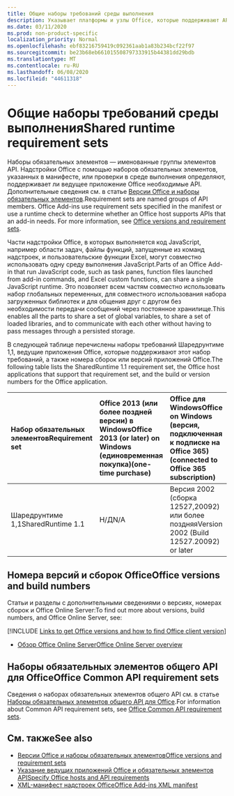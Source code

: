 ```yaml
---
title: Общие наборы требований среды выполнения
description: Указывает платформы и узлы Office, которые поддерживают API Шаредрунтиме.
ms.date: 03/11/2020
ms.prod: non-product-specific
localization_priority: Normal
ms.openlocfilehash: ebf83216759419c092361aab1a83b234bcf22f97
ms.sourcegitcommit: be23b68eb661015508797333915b44381dd29bdb
ms.translationtype: MT
ms.contentlocale: ru-RU
ms.lasthandoff: 06/08/2020
ms.locfileid: "44611318"
---
```

# <a name="shared-runtime-requirement-sets"></a><span data-ttu-id="72f60-103">Общие наборы требований среды выполнения</span><span class="sxs-lookup"><span data-stu-id="72f60-103">Shared runtime requirement sets</span></span>

<span data-ttu-id="72f60-p101">Наборы обязательных элементов — именованные группы элементов API. Надстройки Office с помощью наборов обязательных элементов, указанных в манифесте, или проверки в среде выполнения определяют, поддерживает ли ведущее приложение Office необходимые API. Дополнительные сведения см. в статье [Версии Office и наборы обязательных элементов](../../develop/office-versions-and-requirement-sets.md).</span><span class="sxs-lookup"><span data-stu-id="72f60-p101">Requirement sets are named groups of API members. Office Add-ins use requirement sets specified in the manifest or use a runtime check to determine whether an Office host supports APIs that an add-in needs. For more information, see [Office versions and requirement sets](../../develop/office-versions-and-requirement-sets.md).</span></span>

<span data-ttu-id="72f60-107">Части надстройки Office, в которых выполняется код JavaScript, например области задач, файлы функций, запущенные из команд надстроек, и пользовательские функции Excel, могут совместно использовать одну среду выполнения JavaScript.</span><span class="sxs-lookup"><span data-stu-id="72f60-107">Parts of an Office Add-in that run JavaScript code, such as task panes, function files launched from add-in commands, and Excel custom functions, can share a single JavaScript runtime.</span></span> <span data-ttu-id="72f60-108">Это позволяет всем частям совместно использовать набор глобальных переменных, для совместного использования набора загруженных библиотек и для общения друг с другом без необходимости передачи сообщений через постоянное хранилище.</span><span class="sxs-lookup"><span data-stu-id="72f60-108">This enables all the parts to share a set of global variables, to share a set of loaded libraries, and to communicate with each other without having to pass messages through a persisted storage.</span></span>

<span data-ttu-id="72f60-109">В следующей таблице перечислены наборы требований Шаредрунтиме 1,1, ведущие приложения Office, которые поддерживают этот набор требований, а также номера сборок или версий приложений Office.</span><span class="sxs-lookup"><span data-stu-id="72f60-109">The following table lists the SharedRuntime 1.1 requirement set, the Office host applications that support that requirement set, and the build or version numbers for the Office application.</span></span>

|  <span data-ttu-id="72f60-110">Набор обязательных элементов</span><span class="sxs-lookup"><span data-stu-id="72f60-110">Requirement set</span></span>  |  <span data-ttu-id="72f60-111">Office 2013 (или более поздней версии) в Windows</span><span class="sxs-lookup"><span data-stu-id="72f60-111">Office 2013 (or later) on Windows</span></span><br><span data-ttu-id="72f60-112">(единовременная покупка)</span><span class="sxs-lookup"><span data-stu-id="72f60-112">(one-time purchase)</span></span> | <span data-ttu-id="72f60-113">Office для Windows</span><span class="sxs-lookup"><span data-stu-id="72f60-113">Office on Windows</span></span><br><span data-ttu-id="72f60-114">(версия, подключенная к подписке на Office 365)</span><span class="sxs-lookup"><span data-stu-id="72f60-114">(connected to Office 365 subscription)</span></span>   |  <span data-ttu-id="72f60-115">Office для iPad</span><span class="sxs-lookup"><span data-stu-id="72f60-115">Office on iPad</span></span><br><span data-ttu-id="72f60-116">(версия, подключенная к подписке на Office 365)</span><span class="sxs-lookup"><span data-stu-id="72f60-116">(connected to Office 365 subscription)</span></span>  |  <span data-ttu-id="72f60-117">Office для Mac</span><span class="sxs-lookup"><span data-stu-id="72f60-117">Office on Mac</span></span><br><span data-ttu-id="72f60-118">(версия, подключенная к подписке на Office 365)</span><span class="sxs-lookup"><span data-stu-id="72f60-118">(connected to Office 365 subscription)</span></span>  | <span data-ttu-id="72f60-119">Office в Интернете</span><span class="sxs-lookup"><span data-stu-id="72f60-119">Office on the web</span></span>  | <span data-ttu-id="72f60-120">Office Online Server</span><span class="sxs-lookup"><span data-stu-id="72f60-120">Office Online Server</span></span> |
|:-----|:-----|:-----|:-----|:-----|:-----|:-----|
| <span data-ttu-id="72f60-121">Шаредрунтиме 1,1</span><span class="sxs-lookup"><span data-stu-id="72f60-121">SharedRuntime 1.1</span></span>  | <span data-ttu-id="72f60-122">Н/Д</span><span class="sxs-lookup"><span data-stu-id="72f60-122">N/A</span></span> | <span data-ttu-id="72f60-123">Версия 2002 (сборка 12527,20092) или более поздняя</span><span class="sxs-lookup"><span data-stu-id="72f60-123">Version 2002 (Build 12527.20092) or later</span></span> | <span data-ttu-id="72f60-124">Н/Д</span><span class="sxs-lookup"><span data-stu-id="72f60-124">N/A</span></span> | <span data-ttu-id="72f60-125">16.35 или более поздняя</span><span class="sxs-lookup"><span data-stu-id="72f60-125">16.35 or later</span></span> | <span data-ttu-id="72f60-126">Февраль 2020 г.</span><span class="sxs-lookup"><span data-stu-id="72f60-126">February 2020</span></span> | <span data-ttu-id="72f60-127">Н/Д</span><span class="sxs-lookup"><span data-stu-id="72f60-127">N/A</span></span> |

## <a name="office-versions-and-build-numbers"></a><span data-ttu-id="72f60-128">Номера версий и сборок Office</span><span class="sxs-lookup"><span data-stu-id="72f60-128">Office versions and build numbers</span></span>

<span data-ttu-id="72f60-129">Статьи и разделы с дополнительными сведениями о версиях, номерах сборок и Office Online Server:</span><span class="sxs-lookup"><span data-stu-id="72f60-129">To find out more about versions, build numbers, and Office Online Server, see:</span></span>

[!INCLUDE [Links to get Office versions and how to find Office client version](../../includes/links-get-office-versions-builds.md)]
- [<span data-ttu-id="72f60-130">Обзор Office Online Server</span><span class="sxs-lookup"><span data-stu-id="72f60-130">Office Online Server overview</span></span>](/officeonlineserver/office-online-server-overview)

## <a name="office-common-api-requirement-sets"></a><span data-ttu-id="72f60-131">Наборы обязательных элементов общего API для Office</span><span class="sxs-lookup"><span data-stu-id="72f60-131">Office Common API requirement sets</span></span>

<span data-ttu-id="72f60-132">Сведения о наборах обязательных элементов общего API см. в статье [Наборы обязательных элементов общего API для Office](office-add-in-requirement-sets.md).</span><span class="sxs-lookup"><span data-stu-id="72f60-132">For information about Common API requirement sets, see [Office Common API requirement sets](office-add-in-requirement-sets.md).</span></span>

## <a name="see-also"></a><span data-ttu-id="72f60-133">См. также</span><span class="sxs-lookup"><span data-stu-id="72f60-133">See also</span></span>

- [<span data-ttu-id="72f60-134">Версии Office и наборы обязательных элементов</span><span class="sxs-lookup"><span data-stu-id="72f60-134">Office versions and requirement sets</span></span>](../../develop/office-versions-and-requirement-sets.md)
- [<span data-ttu-id="72f60-135">Указание ведущих приложений Office и обязательных элементов API</span><span class="sxs-lookup"><span data-stu-id="72f60-135">Specify Office hosts and API requirements</span></span>](../../develop/specify-office-hosts-and-api-requirements.md)
- [<span data-ttu-id="72f60-136">XML-манифест надстроек Office</span><span class="sxs-lookup"><span data-stu-id="72f60-136">Office Add-ins XML manifest</span></span>](../../develop/add-in-manifests.md)
